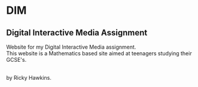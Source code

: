# DIM

## Digital Interactive Media Assignment

Website for my Digital Interactive Media assignment. <br>
This website is a Mathematics based site aimed at teenagers studying their GCSE's. <br><br>

by Ricky Hawkins.
